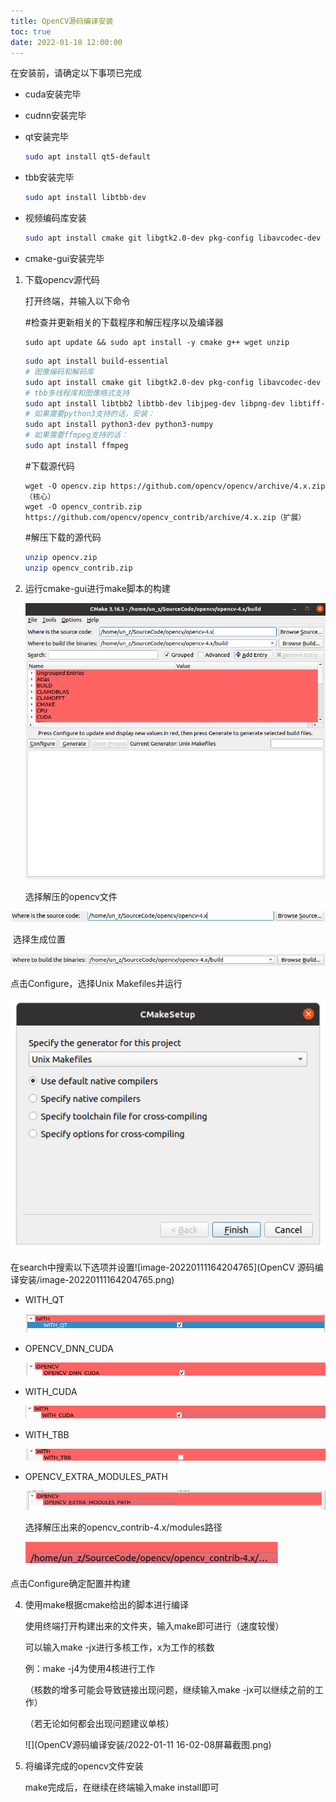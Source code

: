 ```yaml
---
title: OpenCV源码编译安装
toc: true
date: 2022-01-10 12:00:00
---
```


在安装前，请确定以下事项已完成

- cuda安装完毕

- cudnn安装完毕

- qt安装完毕

  ```bash
  sudo apt install qt5-default
  ```

  

- tbb安装完毕

  ```bash
  sudo apt install libtbb-dev
  ```


- 视频编码库安装

  ```bash
  sudo apt install cmake git libgtk2.0-dev pkg-config libavcodec-dev libavformat-dev libswscale-dev
  ```

- cmake-gui安装完毕

1. 下载opencv源代码

   打开终端，并输入以下命令

   #检查并更新相关的下载程序和解压程序以及编译器

   ```
   sudo apt update && sudo apt install -y cmake g++ wget unzip
   ```

   ```bash
   sudo apt install build-essential
   # 图像编码和解码库
   sudo apt install cmake git libgtk2.0-dev pkg-config libavcodec-dev libavformat-dev libswscale-dev
   # tbb多线程库和图像格式支持
   sudo apt install libtbb2 libtbb-dev libjpeg-dev libpng-dev libtiff-dev libjasper-dev libdc1394-22-dev
   # 如果需要python3支持的话，安装：
   sudo apt install python3-dev python3-numpy
   # 如果需要ffmpeg支持的话：
   sudo apt install ffmpeg
   ```

   #下载源代码

   ```
   wget -O opencv.zip https://github.com/opencv/opencv/archive/4.x.zip（核心）
   wget -O opencv_contrib.zip https://github.com/opencv/opencv_contrib/archive/4.x.zip（扩展）
   ```

   

   #解压下载的源代码

   ```bash
   unzip opencv.zip
   unzip opencv_contrib.zip
   ```

   

2. 运行cmake-gui进行make脚本的构建

   ![image-20220111163621476](OpenCV源码编译安装/image-20220111163621476.png)

   选择解压的opencv文件

![image-20220111163710601](OpenCV源码编译安装/image-20220111163710601.png)

​		选择生成位置

![image-20220111163816206](OpenCV源码编译安装/image-20220111163816206.png)

点击Configure，选择Unix Makefiles并运行

![image-20220111163929500](OpenCV源码编译安装/image-20220111163929500.png)

在search中搜索以下选项并设置![image-20220111164204765](OpenCV 源码编译安装/image-20220111164204765.png)

- WITH_QT

  ![image-20220111164337610](OpenCV源码编译安装/image-20220111164337610.png)

- OPENCV_DNN_CUDA

  ![image-20220111164435455](OpenCV源码编译安装/image-20220111164435455.png)

- WITH_CUDA

  ![image-20220111164515370](OpenCV源码编译安装/image-20220111164515370.png)

- WITH_TBB

  ![image-20220111164631698](OpenCV源码编译安装/image-20220111164631698.png)

- OPENCV_EXTRA_MODULES_PATH

  ![image-20220111164800672](OpenCV源码编译安装/image-20220111164800672.png)
  
  选择解压出来的opencv_contrib-4.x/modules路径
  
  ![image-20220111164902256](OpenCV源码编译安装/image-20220111164902256.png)

点击Configure确定配置并构建

4. 使用make根据cmake给出的脚本进行编译

   使用终端打开构建出来的文件夹，输入make即可进行（速度较慢）

   可以输入make -jx进行多核工作，x为工作的核数

   例：make -j4为使用4核进行工作

   （核数的增多可能会导致链接出现问题，继续输入make -jx可以继续之前的工作）

   （若无论如何都会出现问题建议单核）

   ![](OpenCV源码编译安装/2022-01-11 16-02-08屏幕截图.png)

5. 将编译完成的opencv文件安装

   make完成后，在继续在终端输入make install即可